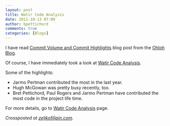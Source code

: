 ```yaml
---
layout: post
title: Watir Code Analysis
date: 2011-10-13 07:09
author: bpettichord
comments: true
categories: [Blogs]
---
```

I have read <a href="https://www.ohloh.net/blog/Commit_Volume_and_Commit_Highlights">Commit Volume and Commit Highlights</a> blog post from the <a href="https://www.ohloh.net/blog">Ohloh Blog</a>.

Of course, I have immediately took a look at <a href="https://www.ohloh.net/p/watir/analyses/latest">Watir Code Analysis</a>.

Some of the highlights:

* Jarmo Pertman contributed the most in the last year.
* Hugh McGowan was pretty busy recently, too.
* Bret Pettichord, Paul Rogers and Jarmo Pertman have contributed the most code in the project life time.

For more details, go to <a href="https://www.ohloh.net/p/watir/analyses/latest">Watir Code Analysis</a> page.

<em>Crossposted at <a href="http://zeljkofilipin.com/watir-code-analysis/">zeljkofilipin.com</a>.</em>
